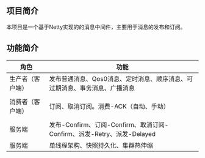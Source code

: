 ## 项目简介

本项目是一个基于Netty实现的的消息中间件，主要用于消息的发布和订阅。

## 功能简介

| 角色  | 功能                                                     | 
|-----|--------------------------------------------------------|
| 生产者（客户端） | 发布普通消息、Qos0消息、定时消息、顺序消息、可过期消息、事务消息、广播消息       |
|     |                                                        |  
| 消费者（客户端） | 订阅、取消订阅。消费-ACK（自动、手动）                             |    
|     |                                                        |    
| 服务端 | 发布-Confirm、订阅-Confirm、取消订阅-Confirm、派发-Retry、派发-Delayed | 
| 服务端 | 单线程架构、快照持久化、集群热伸缩 | 
